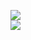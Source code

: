 [![](https://img.shields.io/badge/Made%20With-Github%20Spray-lightgrey.svg?style=for-the-badge&logo=github)](https://github.com/Annihil/github-spray#4382)  
[![](https://i.imgur.com/2DrTn0Z.gif)](https://github.com/Annihil/github-spray)